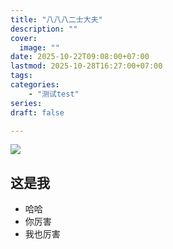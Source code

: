 ```yaml
---  
title: "八八八二士大夫"  
description: ""  
cover:  
  image: ""  
date: 2025-10-22T09:08:00+07:00  
lastmod: 2025-10-28T16:27:00+07:00  
tags:  
categories:
    - "测试test"  
series:   
draft: false  

---
```


![](/img/prod-files-secure.s3.us-west-2.amazonaws.com_DSC04086.jpg)

## 这是我
- 哈哈
- 你厉害
- 我也厉害














